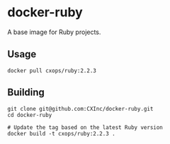 docker-ruby
===========

A base image for Ruby projects.

Usage
-----

    docker pull cxops/ruby:2.2.3

Building
--------

    git clone git@github.com:CXInc/docker-ruby.git
    cd docker-ruby
    
    # Update the tag based on the latest Ruby version
    docker build -t cxops/ruby:2.2.3 .
